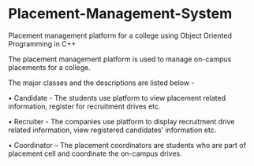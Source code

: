 # Placement-Management-System
Placement management platform for a college using Object Oriented Programming in C++

The placement management platform is used to manage on-campus placements for a college.

The major classes and the descriptions are listed below -

• Candidate - The students use platform to view placement related information, register for
recruitment drives etc.

• Recruiter - The companies use platform to display recruitment drive related information, view
registered candidates’ information etc.

• Coordinator – The placement coordinators are students who are part of placement cell and coordinate the on-campus drives.
